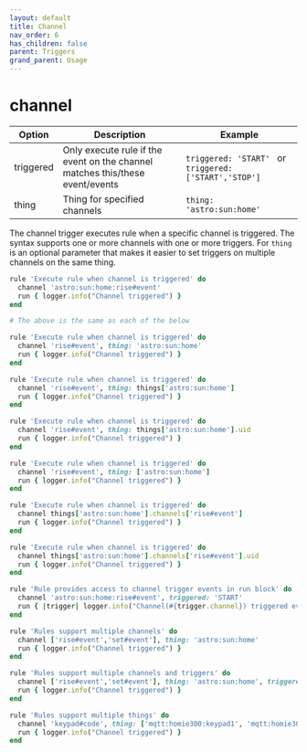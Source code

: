 ```yaml
---
layout: default
title: Channel
nav_order: 6
has_children: false
parent: Triggers
grand_parent: Usage
---
```


# channel

| Option    | Description                                                                   | Example                                                |
| --------- | ----------------------------------------------------------------------------- | ------------------------------------------------------ |
| triggered | Only execute rule if the event on the channel matches this/these event/events | `triggered: 'START' ` or `triggered: ['START','STOP']` |
| thing     | Thing for specified channels                                                  | `thing: 'astro:sun:home'`                              |

The channel trigger executes rule when a specific channel is triggered.  The syntax supports one or more channels with one or more triggers.   For `thing` is an optional parameter that makes it easier to set triggers on multiple channels on the same thing.


```ruby
rule 'Execute rule when channel is triggered' do
  channel 'astro:sun:home:rise#event'      
  run { logger.info("Channel triggered") }
end

# The above is the same as each of the below

rule 'Execute rule when channel is triggered' do
  channel 'rise#event', thing: 'astro:sun:home'   
  run { logger.info("Channel triggered") }
end

rule 'Execute rule when channel is triggered' do
  channel 'rise#event', thing: things['astro:sun:home']
  run { logger.info("Channel triggered") }
end

rule 'Execute rule when channel is triggered' do
  channel 'rise#event', thing: things['astro:sun:home'].uid
  run { logger.info("Channel triggered") }
end

rule 'Execute rule when channel is triggered' do
  channel 'rise#event', thing: ['astro:sun:home']
  run { logger.info("Channel triggered") }
end

rule 'Execute rule when channel is triggered' do
  channel things['astro:sun:home'].channels['rise#event']
  run { logger.info("Channel triggered") }
end

rule 'Execute rule when channel is triggered' do
  channel things['astro:sun:home'].channels['rise#event'].uid
  run { logger.info("Channel triggered") }
end
```

```ruby
rule 'Rule provides access to channel trigger events in run block' do
  channel 'astro:sun:home:rise#event', triggered: 'START'
  run { |trigger| logger.info("Channel(#{trigger.channel}) triggered event: #{trigger.event}") }
end
```

```ruby
rule 'Rules support multiple channels' do
  channel ['rise#event','set#event'], thing: 'astro:sun:home' 
  run { logger.info("Channel triggered") }
end
```

```ruby
rule 'Rules support multiple channels and triggers' do
  channel ['rise#event','set#event'], thing: 'astro:sun:home', triggered: ['START', 'STOP'] 
  run { logger.info("Channel triggered") }
end
```

```ruby
rule 'Rules support multiple things' do
  channel 'keypad#code', thing: ['mqtt:homie300:keypad1', 'mqtt:homie300:keypad1']
  run { logger.info("Channel triggered") }
end
```
